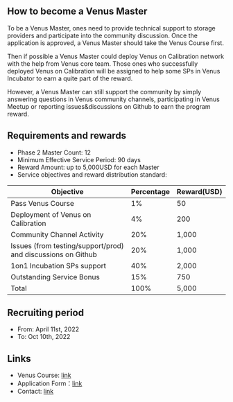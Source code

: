 ## How to become a Venus MasterTo be a Venus Master, ones need to provide technical support to storage providers and participate into the community discussion. Once the application is approved, a Venus Master should take the Venus Course first. Then if possible a Venus Master could deploy Venus on Calibration network with the help from Venus core team. Those ones who successfully deployed Venus on Calibration will be assigned to help some SPs in Venus Incubator to earn a quite part of the reward. However, a Venus Master can still support the community by simply answering questions in Venus community channels, participating in Venus Meetup or reporting issues&discussions on Github to earn the program reward. ## Requirements and rewards- Phase 2 Master Count: 12- Minimum Effective Service Period: 90 days- Reward Amount: up to 5,000USD for each Master- Service objectives and reward distribution standard: | Objective   | Percentage | Reward(USD) || ----------------- | -- | -- || Pass Venus Course    | 1%  | 50 || Deployment of Venus on Calibration    | 4%  | 200 || Community Channel Activity    | 20%  | 1,000 || Issues (from testing/support/prod) and discussions on Github    | 20%  | 1,000 || 1on1 Incubation SPs support   | 40%  | 2,000 || Outstanding Service Bonus  | 15%  | 750 || Total    | 100%  | 5,000 |## Recruiting period- From: April 11st, 2022- To: Oct 10th, 2022## Links- Venus Course: [link](https://venus.filecoin.io/master/)- Application Form：[link](http://venusteam.mikecrm.com/KWWYu0F)- Contact: [link](/contact) 